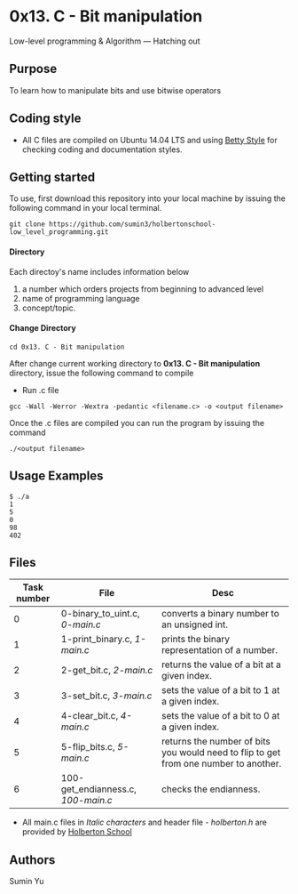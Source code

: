 # 0x13. C - Bit manipulation
Low-level programming & Algorithm ― Hatching out

## Purpose
To learn how to manipulate bits and use bitwise operators

## Coding style
- All C files are compiled on Ubuntu 14.04 LTS and using [Betty Style](https://\github.com/holbertonschool/Betty) for checking coding and documentation styles.

## Getting started
To use, first download  this repository into your local machine by issuing the following command in your local terminal. 
```
git clone https://github.com/sumin3/holbertonschool-low_level_programming.git
```
#### Directory
Each directoy's name includes information below
1. a number which orders projects from beginning to advanced level
2. name of programming language
3. concept/topic.
#### Change Directory
```
cd 0x13. C - Bit manipulation
```
After change current working directory to **0x13. C - Bit manipulation** directory, issue the following command to compile

* Run .c file
```
gcc -Wall -Werror -Wextra -pedantic <filename.c> -o <output filename>
```
Once the .c files are compiled you can run the program by issuing the command
```
./<output filename>
```

## Usage Examples
```
$ ./a 
1
5
0
98
402
```
## Files
Task number | File | Desc
---|--|---
0 | 0-binary_to_uint.c, *0-main.c* | converts a binary number to an unsigned int. 
1 | 1-print_binary.c, *1-main.c* | prints the binary representation of a number.
2 | 2-get_bit.c, *2-main.c* | returns the value of a bit at a given index.
3 | 3-set_bit.c, *3-main.c* | sets the value of a bit to 1 at a given index.
4 | 4-clear_bit.c, *4-main.c* | sets the value of a bit to 0 at a given index.
5 | 5-flip_bits.c, *5-main.c* | returns the number of bits you would need to flip to get from one number to another.
6 | 100-get_endianness.c, *100-main.c* | checks the endianness.
* All main.c files in *Italic characters* and header file - *holberton.h* are provided by [Holberton School](https://www.holbertonschool.com/) 
## Authors
Sumin Yu  